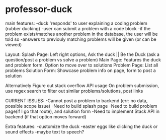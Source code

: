 # professor-duck

main features: 
-duck 'responds' to user explaining a coding problem (rubber ducking)
-user can submit a problem with a code block
-if the problem exists/matches another problem in the database, the user will be told so
-answers to previouly matching problems will be given (or can be viewed)

Layout:
Splash Page: Left right options, Ask the duck || Be the Duck (ask a question/post a problem vs solve a problem)
Main Page: Features the duck and problem form. Option to move over to solutions
Problem Page: List all problems
Solution Form: Showcase problem info on page, form to post a solution

Alternatively
Figure out stack overflow API usage
On problem submission, use regex search to filter out similar problems/solutions, post links

CURRENT ISSUES:
-Cannot post a problem to backend (err: no data, possible scope issue)
-Need to build splash page
-Need to build problem page(if I go that route), and solution form
-Need to implement Stack API in backend (if that option moves forward)

Extra features:
-customize the duck
-easter eggs like clicking the duck or sound effects
-maybe text to speech?